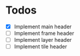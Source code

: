 # Todos
- [x] Implement main header
- [ ] Implement frame header
- [ ] Implement layer header
- [ ] Implement tile header